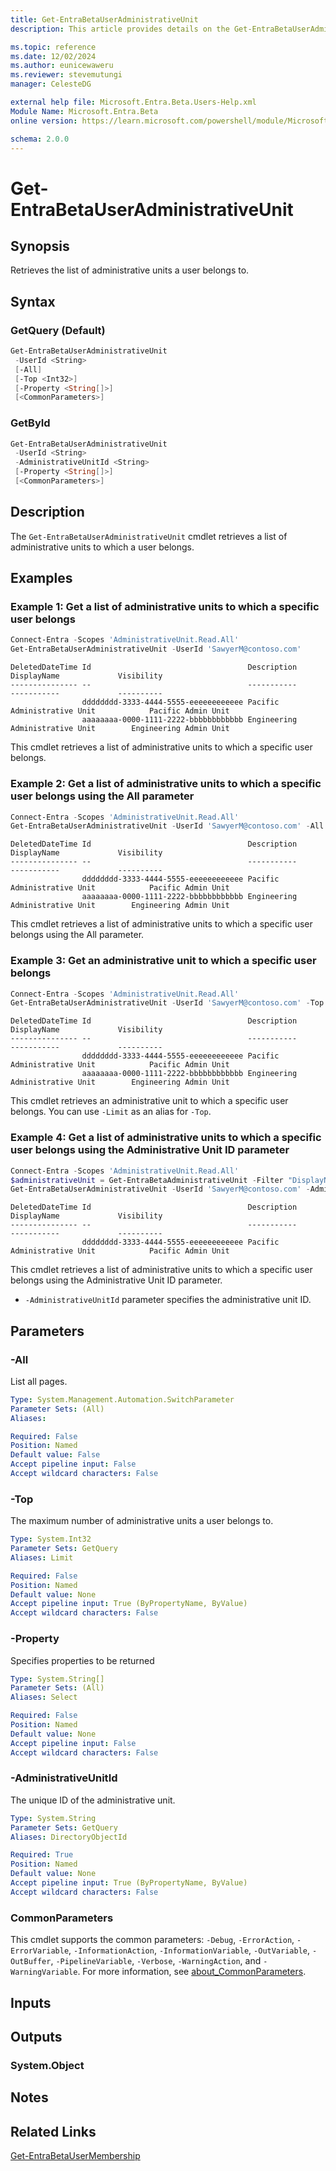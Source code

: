 ```yaml
---
title: Get-EntraBetaUserAdministrativeUnit
description: This article provides details on the Get-EntraBetaUserAdministrativeUnit command.

ms.topic: reference
ms.date: 12/02/2024
ms.author: eunicewaweru
ms.reviewer: stevemutungi
manager: CelesteDG

external help file: Microsoft.Entra.Beta.Users-Help.xml
Module Name: Microsoft.Entra.Beta
online version: https://learn.microsoft.com/powershell/module/Microsoft.Entra.Beta/Get-EntraBetaUserAdministrativeUnit

schema: 2.0.0
---
```


# Get-EntraBetaUserAdministrativeUnit

## Synopsis

Retrieves the list of administrative units a user belongs to.

## Syntax

### GetQuery (Default)

```powershell
Get-EntraBetaUserAdministrativeUnit
 -UserId <String>
 [-All]
 [-Top <Int32>]
 [-Property <String[]>]
 [<CommonParameters>]
```

### GetById

```powershell
Get-EntraBetaUserAdministrativeUnit
 -UserId <String>
 -AdministrativeUnitId <String>
 [-Property <String[]>]
 [<CommonParameters>]
```

## Description

The `Get-EntraBetaUserAdministrativeUnit` cmdlet retrieves a list of administrative units to which a user belongs.

## Examples

### Example 1: Get a list of administrative units to which a specific user belongs

```powershell
Connect-Entra -Scopes 'AdministrativeUnit.Read.All'
Get-EntraBetaUserAdministrativeUnit -UserId 'SawyerM@contoso.com'
```

```Output
DeletedDateTime Id                                   Description                            DisplayName             Visibility
--------------- --                                   -----------                            -----------             ----------
                dddddddd-3333-4444-5555-eeeeeeeeeeee Pacific Administrative Unit            Pacific Admin Unit
                aaaaaaaa-0000-1111-2222-bbbbbbbbbbbb Engineering Administrative Unit        Engineering Admin Unit
```

This cmdlet retrieves a list of administrative units to which a specific user belongs.

### Example 2: Get a list of administrative units to which a specific user belongs using the All parameter

```powershell
Connect-Entra -Scopes 'AdministrativeUnit.Read.All'
Get-EntraBetaUserAdministrativeUnit -UserId 'SawyerM@contoso.com' -All
```

```Output
DeletedDateTime Id                                   Description                            DisplayName             Visibility
--------------- --                                   -----------                            -----------             ----------
                dddddddd-3333-4444-5555-eeeeeeeeeeee Pacific Administrative Unit            Pacific Admin Unit
                aaaaaaaa-0000-1111-2222-bbbbbbbbbbbb Engineering Administrative Unit        Engineering Admin Unit
```

This cmdlet retrieves a list of administrative units to which a specific user belongs using the All parameter.

### Example 3: Get an administrative unit to which a specific user belongs

```powershell
Connect-Entra -Scopes 'AdministrativeUnit.Read.All'
Get-EntraBetaUserAdministrativeUnit -UserId 'SawyerM@contoso.com' -Top 1
```

```Output
DeletedDateTime Id                                   Description                            DisplayName             Visibility
--------------- --                                   -----------                            -----------             ----------
                dddddddd-3333-4444-5555-eeeeeeeeeeee Pacific Administrative Unit            Pacific Admin Unit
                aaaaaaaa-0000-1111-2222-bbbbbbbbbbbb Engineering Administrative Unit        Engineering Admin Unit
```

This cmdlet retrieves an administrative unit to which a specific user belongs. You can use `-Limit` as an alias for `-Top`.

### Example 4: Get a list of administrative units to which a specific user belongs using the Administrative Unit ID parameter

```powershell
Connect-Entra -Scopes 'AdministrativeUnit.Read.All'
$administrativeUnit = Get-EntraBetaAdministrativeUnit -Filter "DisplayName eq 'Pacific Admin Unit'"
Get-EntraBetaUserAdministrativeUnit -UserId 'SawyerM@contoso.com' -AdministrativeUnitId $administrativeUnit.Id
```

```Output
DeletedDateTime Id                                   Description                            DisplayName             Visibility
--------------- --                                   -----------                            -----------             ----------
                dddddddd-3333-4444-5555-eeeeeeeeeeee Pacific Administrative Unit            Pacific Admin Unit
```

This cmdlet retrieves a list of administrative units to which a specific user belongs using the Administrative Unit ID parameter.

- `-AdministrativeUnitId` parameter specifies the administrative unit ID.

## Parameters

### -All

List all pages.

```yaml
Type: System.Management.Automation.SwitchParameter
Parameter Sets: (All)
Aliases:

Required: False
Position: Named
Default value: False
Accept pipeline input: False
Accept wildcard characters: False
```

### -Top

The maximum number of administrative units a user belongs to.

```yaml
Type: System.Int32
Parameter Sets: GetQuery
Aliases: Limit

Required: False
Position: Named
Default value: None
Accept pipeline input: True (ByPropertyName, ByValue)
Accept wildcard characters: False
```

### -Property

Specifies properties to be returned

```yaml
Type: System.String[]
Parameter Sets: (All)
Aliases: Select

Required: False
Position: Named
Default value: None
Accept pipeline input: False
Accept wildcard characters: False
```

### -AdministrativeUnitId

The unique ID of the administrative unit.

```yaml
Type: System.String
Parameter Sets: GetQuery
Aliases: DirectoryObjectId

Required: True
Position: Named
Default value: None
Accept pipeline input: True (ByPropertyName, ByValue)
Accept wildcard characters: False
```

### CommonParameters

This cmdlet supports the common parameters: `-Debug`, `-ErrorAction`, `-ErrorVariable`, `-InformationAction`, `-InformationVariable`, `-OutVariable`, `-OutBuffer`, `-PipelineVariable`, `-Verbose`, `-WarningAction`, and `-WarningVariable`. For more information, see [about_CommonParameters](https://go.microsoft.com/fwlink/?LinkID=113216).

## Inputs

## Outputs

### System.Object

## Notes

## Related Links

[Get-EntraBetaUserMembership](Get-EntraBetaUserMembership.md)
